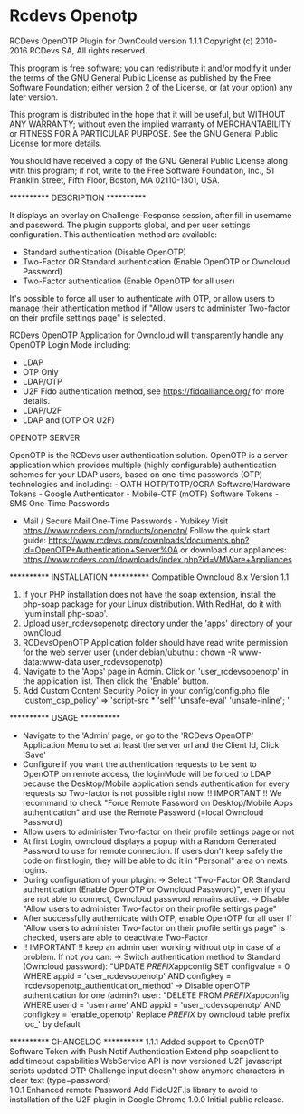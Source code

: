 # Rcdevs Openotp

RCDevs OpenOTP Plugin for OwnCould version 1.1.1
Copyright (c) 2010-2016 RCDevs SA, All rights reserved.

This program is free software; you can redistribute it and/or
modify it under the terms of the GNU General Public License
as published by the Free Software Foundation; either version 2
of the License, or (at your option) any later version.

This program is distributed in the hope that it will be useful,
but WITHOUT ANY WARRANTY; without even the implied warranty of
MERCHANTABILITY or FITNESS FOR A PARTICULAR PURPOSE.  See the
GNU General Public License for more details.

You should have received a copy of the GNU General Public License
along with this program; if not, write to the Free Software
Foundation, Inc., 51 Franklin Street, Fifth Floor, Boston, MA  02110-1301, USA.


**********   DESCRIPTION   **********

It displays an overlay on Challenge-Response session, after fill in 
username and password. The plugin supports global, and per user settings 
configuration. 
This authentication method are available:
- Standard authentication (Disable OpenOTP)
- Two-Factor OR Standard authentication (Enable OpenOTP or Owncloud Password)
- Two-Factor authentication (Enable OpenOTP for all user)

It's possible to force all user to authenticate with OTP, or allow users to 
manage their athentication method if "Allow users to administer Two-factor on 
their profile settings page" is selected.

RCDevs OpenOTP Application for Owncloud will transparently handle any OpenOTP Login 
Mode including:
- LDAP 
- OTP Only
- LDAP/OTP
- U2F Fido authentication method, see https://fidoalliance.org/ for more details. 
- LDAP/U2F
- LDAP and (OTP OR U2F)


OPENOTP SERVER

OpenOTP is the RCDevs user authentication solution. OpenOTP is a server
application which provides multiple (highly configurable) authentication
schemes for your LDAP users, based on one-time passwords (OTP) technologies
 and including: - OATH HOTP/TOTP/OCRA Software/Hardware Tokens - Google 
Authenticator - Mobile-OTP (mOTP) Software Tokens - SMS One-Time Passwords
- Mail / Secure Mail One-Time Passwords - Yubikey
Visit https://www.rcdevs.com/products/openotp/
Follow the quick start guide:
https://www.rcdevs.com/downloads/documents.php?id=OpenOTP+Authentication+Server%0A
or download our appliances:
https://www.rcdevs.com/downloads/index.php?id=VMWare+Appliances

**********   INSTALLATION   **********
Compatible Owncloud 8.x 
Version 1.1

1)	If your PHP installation does not have the soap extension, install the php-soap 
	package for your Linux distribution. With RedHat, do it with 'yum install php-soap'.
2)  Upload user_rcdevsopenotp directory under the 'apps' directory of your ownCloud.
3)	RCDevsOpenOTP Application folder should have read write permission for the web server 
	user (under debian/ubutnu : chown -R www-data:www-data user_rcdevsopenotp)
4)	Navigate to the 'Apps' page in Admin.
	Click on 'user_rcdevsopenotp' in the application list. Then click the 'Enable' button.
5)	Add Custom Content Security Policy in your config/config.php file 
	'custom_csp_policy' => 'script-src * \'self\' \'unsafe-eval\' \'unsafe-inline\'; '


**********   USAGE  **********

-	Navigate to the 'Admin' page, or go to the 'RCDevs OpenOTP' Application Menu to set at 
	least the server url and the Client Id, Click 'Save'
-	Configure if you want the authentication requests to be sent to OpenOTP on remote access,
	the loginMode will be forced to LDAP because the Desktop/Mobile application sends authentication
	for every requests so Two-factor is not possible right now.
	!! IMPORTANT !! We recommand to check "Force Remote Password on Desktop/Mobile Apps authentication"
	and use the Remote Password (=local Owncloud Password) 
-	Allow users to administer Two-factor on their profile settings page or not
-	At first Login, owncloud displays a popup with a Random Generated Password to use for remote connection.
	If users don't keep safely the code on first login, they will be able to do it in "Personal" area on nexts logins.
-	During configuration of your plugin:
		-> Select "Two-Factor OR Standard authentication (Enable OpenOTP or Owncloud 
		Password)", even if you are not able to connect, Owncloud password remains active.
		-> Disable "Allow users to administer Two-factor on their profile settings page"
-	After successfully authenticate with OTP, enable OpenOTP for all user
	If "Allow users to administer Two-factor on their profile settings page" is checked, users are able
	to deactivate Two-Factor
-	!! IMPORTANT !! keep an admin user working without otp in case of a problem. If not you can:
		->  Switch authentication method to Standard (Owncloud password):
			"UPDATE *PREFIX*appconfig SET configvalue = 0 WHERE appid = 'user_rcdevsopenotp' AND configkey = 'rcdevsopenotp_authentication_method'
		->  Disable openOTP authentication for one (admin?) user:
			"DELETE FROM *PREFIX*appconfig WHERE userid = 'username' AND appid = 'user_rcdevsopenotp' AND configkey = 'enable_openotp'
			Replace *PREFIX* by owncloud table prefix 'oc_' by default



**********   CHANGELOG  **********
1.1.1
	Added support to OpenOTP Software Token with Push Notif Authentication
	Extend php soapclient to add timeout capabilities
	WebService API is now versioned
	U2F javascript scripts updated
	OTP Challenge input doesn't show anymore characters in clear text (type=password)   
1.0.1
	Enhanced remote Password
	Add FidoU2F.js library to avoid to installation of the U2F plugin in Google Chrome 
1.0.0
     Initial public release.
 